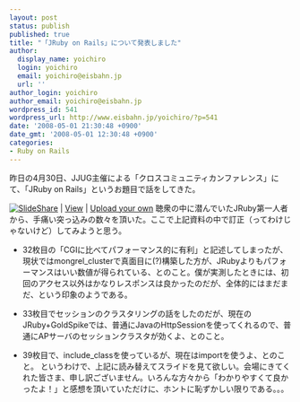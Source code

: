 ```yaml
---
layout: post
status: publish
published: true
title: "「JRuby on Rails」について発表しました"
author:
  display_name: yoichiro
  login: yoichiro
  email: yoichiro@eisbahn.jp
  url: ''
author_login: yoichiro
author_email: yoichiro@eisbahn.jp
wordpress_id: 541
wordpress_url: http://www.eisbahn.jp/yoichiro/?p=541
date: '2008-05-01 21:30:48 +0900'
date_gmt: '2008-05-01 12:30:48 +0900'
categories:
- Ruby on Rails
---
```


昨日の4月30日、JJUG主催による「クロスコミュニティカンファレンス」にて、「JRuby on Rails」というお題目で話をしてきた。

[![SlideShare](http://static.slideshare.net/swf/logo_embd.png)](http://www.slideshare.net/?src=embed) | 
[View](http://www.slideshare.net/yoichiro/jruby-on-rails-383150?src=embed) | 
[Upload your own](http://www.slideshare.net/upload?src=embed)
聴衆の中に潜んでいたJRuby第一人者から、手痛い突っ込みの数々を頂いた。ここで上記資料の中で訂正（ってわけじゃないけど）してみようと思う。

* 32枚目の「CGIに比べてパフォーマンス的に有利」と記述してしまったが、現状ではmongrel_clusterで真面目に(?)構築した方が、JRubyよりもパフォーマンスはいい数値が得られている、とのこと。僕が実測したときには、初回のアクセス以外はかなりレスポンスは良かったのだが、全体的にはまだまだ、という印象のようである。

* 33枚目でセッションのクラスタリングの話をしたのだが、現在のJRuby+GoldSpikeでは、普通にJavaのHttpSessionを使ってくれるので、普通にAPサーバのセッションクラスタが効くよ、とのこと。

* 39枚目で、include_classを使っているが、現在はimportを使うよ、とのこと。
というわけで、上記に読み替えてスライドを見て欲しい。会場にきてくれた皆さま、申し訳ございません。いろんな方々から「わかりやすくて良かったよ！」と感想を頂いていただけに、ホントに恥ずかしい限りである。。。
